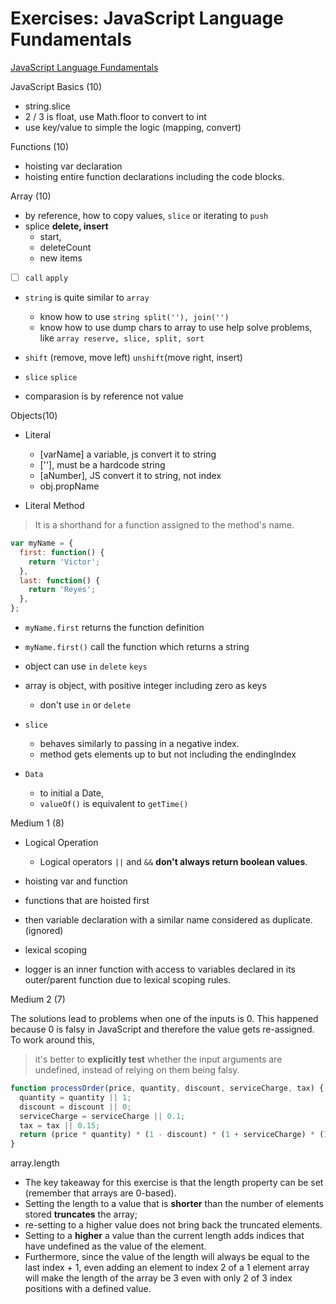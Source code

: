 Exercises: JavaScript Language Fundamentals
=============================================

[JavaScript Language Fundamentals](https://launchschool.com/exercises#javascript_language_fundamentals)

JavaScript Basics (10)
- string.slice
- 2 / 3 is float, use Math.floor to convert to int
- use key/value to simple the logic (mapping, convert)


Functions (10)
- hoisting var declaration 
- hoisting entire function declarations including the code blocks.

Array (10)
- by reference, how to copy values, `slice` or iterating to `push`
- splice **delete, insert**
  - start, 
  - deleteCount
  - new items

- [ ] `call` `apply`

- `string` is quite similar to `array`
  - know how to use `string split(''), join('')`
  - know how to use dump chars to array to use help solve problems, like `array reserve, slice, split, sort`

- `shift` (remove, move left) `unshift`(move right, insert) 

- `slice` `splice`

- comparasion is by reference not value

Objects(10)

- Literal
  - [varName] a variable, js convert it to string 
  - [''], must be a hardcode string
  - [aNumber], JS convert it to string, not index
  - obj.propName 

- Literal Method

> It is a shorthand for a function assigned to the method's name.

```js
var myName = {
  first: function() {
    return 'Victor';
  },
  last: function() {
    return 'Reyes';
  },
};
```
- `myName.first` returns the function definition
- `myName.first()` call the function which returns a string

- object can use `in` `delete` `keys`

- array is object, with positive integer including zero as keys
  - don't use `in` or `delete`

- `slice` 
  - behaves similarly to passing in a negative index.
  - method gets elements up to but not including the endingIndex

- `Data`
  - to initial a Date, 
  - `valueOf()` is equivalent to `getTime()`

Medium 1 (8)

- Logical Operation
  - Logical operators `||` and `&&` **don't always return boolean values**.

- hoisting var and function
 - functions that are hoisted first 
 - then variable declaration with a similar name considered as duplicate. (ignored)

- lexical scoping
 - logger is an inner function with access to variables declared in its outer/parent function due to lexical scoping rules.


Medium 2 (7)

The solutions lead to problems when one of the inputs is 0. This happened because 0 is falsy in JavaScript and therefore the value gets re-assigned. To work around this, 

> it's better to **explicitly test** whether the input arguments are undefined, instead of relying on them being falsy.

```js
function processOrder(price, quantity, discount, serviceCharge, tax) {
  quantity = quantity || 1;
  discount = discount || 0;
  serviceCharge = serviceCharge || 0.1;
  tax = tax || 0.15;
  return (price * quantity) * (1 - discount) * (1 + serviceCharge) * (1 + tax);
}
```

array.length

- The key takeaway for this exercise is that the length property can be set (remember that arrays are 0-based). 
- Setting the length to a value that is **shorter** than the number of elements stored **truncates** the array; 
- re-setting to a higher value does not bring back the truncated elements. 
- Setting to a **higher** a value than the current length adds indices that have undefined as the value of the element.
- Furthermore, since the value of the length will always be equal to the last index + 1, even adding an element to index 2 of a 1 element array will make the length of the array be 3 even with only 2 of 3 index positions with a defined value.